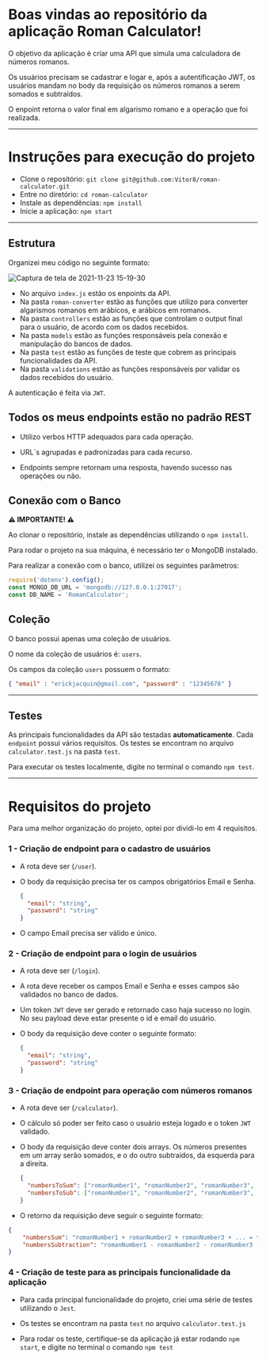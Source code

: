 # Boas vindas ao repositório da aplicação Roman Calculator!

O objetivo da aplicação é criar uma API que simula uma calculadora de números romanos.

Os usuários precisam se cadastrar e logar e, após a autentificação JWT, os usuários mandam no body da requisição os números romanos a serem somados e subtraídos.

O enpoint retorna o valor final em algarismo romano e a operação que foi realizada.

---

# Instruções para execução do projeto

- Clone o repositório: `git clone git@github.com:Vitor8/roman-calculator.git`
- Entre no diretório: `cd roman-calculator`
- Instale as dependências: `npm install`
- Inicie a aplicação: `npm start`

---

## Estrutura

Organizei meu código no seguinte formato:

![Captura de tela de 2021-11-23 15-19-30](https://user-images.githubusercontent.com/24492328/143081948-19c6ee9a-aa8a-44dd-9943-de985308f5b2.png)

- No arquivo `index.js` estão os enpoints da API.
- Na pasta `roman-converter` estão as funções que utilizo para converter algarismos romanos em arábicos, e arábicos em romanos.
- Na pasta `controllers` estão as funções que controlam o output final para o usuário, de acordo com os dados recebidos.
- Na pasta `models` estão as funções responsáveis pela conexão e manipulação do bancos de dados.
- Na pasta `test` estão as funções de teste que cobrem as principais funcionalidades da API.
- Na pasta `validations` estão as funções responsáveis por validar os dados recebidos do usuário.

A autenticação é feita via `JWT`.

##  Todos os meus endpoints estão no padrão REST

- Utilizo verbos HTTP adequados para cada operação.

- URL´s agrupadas e padronizadas para cada recurso.

- Endpoints sempre retornam uma resposta, havendo sucesso nas operações ou não.

## Conexão com o Banco

**⚠️ IMPORTANTE! ⚠️**

Ao clonar o repositório, instale as dependências utilizando o `npm install`.

Para rodar o projeto na sua máquina, é necessário ter o MongoDB instalado. 

Para realizar a conexão com o banco, utilizei os seguintes parâmetros:

```javascript
require('dotenv').config();
const MONGO_DB_URL = 'mongodb://127.0.0.1:27017';
const DB_NAME = 'RomanCalculator';
```

## Coleção

O banco possui apenas uma coleção de usuários.

O nome da coleção de usuários é: `users`.

Os campos da coleção `users` possuem o formato:

```json
{ "email" : "erickjacquin@gmail.com", "password" : "12345678" }
```
---

## Testes

As principais funcionalidades da API são testadas **automaticamente**. Cada `endpoint` possui vários requisitos. Os testes se encontram no arquivo `calculator.test.js` na pasta `test`.

Para executar os testes localmente, digite no terminal o comando `npm test`.

---

# Requisitos do projeto

Para uma melhor organização do projeto, optei por dividi-lo em 4 requisitos.

### 1 - Criação de endpoint para o cadastro de usuários

- A rota deve ser (`/user`).

- O body da requisição precisa ter os campos obrigatórios Email e Senha.

  ```json
  {
    "email": "string",
    "password": "string"
  }
  ```

- O campo Email precisa ser válido e único.

### 2 - Criação de endpoint para o login de usuários

- A rota deve ser (`/login`).

- A rota deve receber os campos Email e Senha e esses campos são validados no banco de dados.

- Um token `JWT` deve ser gerado e retornado caso haja sucesso no login. No seu payload deve estar presente o id e email do usuário.

- O body da requisição deve conter o seguinte formato:

  ```json
  {
    "email": "string",
    "password": "string"
  }
  ```

### 3 - Criação de endpoint para operação com números romanos

- A rota deve ser (`/calculator`).

- O cálculo só poder ser feito caso o usuário esteja logado e o token `JWT` validado.

- O body da requisição deve conter dois arrays. Os números presentes em um array serão somados, e o do outro subtraídos, da esquerda para a direita. 

  ```json
  {
    "numbersToSum": ["romanNumber1", "romanNumber2", "romanNumber3", ...],
    "numbersToSub": ["romanNumber1", "romanNumber2", "romanNumber3", ...]
  }
  ```
- O retorno da requisição deve seguir o seguinte formato:

```json
{
    "numbersSum": "romanNumber1 + romanNumber2 + romanNumber3 + ... = totalRomanSum",
    "numbersSubtraction": "romanNumber1 - romanNumber2 - romanNumber3 - ... = totalRomanSub"
}
```

### 4 - Criação de teste para as principais funcionalidade da aplicação

- Para cada principal funcionalidade do projeto, criei uma série de testes utilizando o `Jest`.

- Os testes se encontram na pasta `test` no arquivo `calculator.test.js`

- Para rodar os teste, certifique-se da aplicação já estar rodando `npm start`, e digite no terminal o comando `npm test`
